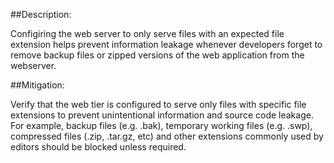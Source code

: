 ##Description:

Configiring the web server to only serve files with an expected
file extension helps prevent information leakage whenever developers
forget to remove backup files or zipped versions of the web application
from the webserver.


##Mitigation:

Verify that the web tier is configured to serve only files with specific
file extensions to prevent unintentional information and source
code leakage. For example, backup files (e.g. .bak), temporary working
files (e.g. .swp), compressed files (.zip, .tar.gz, etc) and other extensions
commonly used by editors should be blocked unless required.
